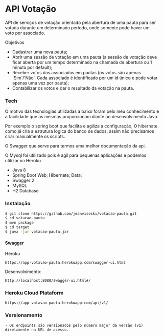 # API Votação

API de serviços de votação orientado pela abertura de uma pauta para ser votada durante um determinado período, onde somente pode haver um voto por associado.

 Objetivos
  - Cadastrar uma nova pauta;
  - Abrir uma sessão de votação em uma pauta (a sessão de votação deve ficar aberta por um tempo
determinado na chamada de abertura ou 1 minuto por default);
  - Receber votos dos associados em pautas (os votos são apenas 'Sim'/'Não'. Cada associado é
identificado por um id único e pode votar apenas uma vez por pauta);
  - Contabilizar os votos e dar o resultado da votação na pauta.
### Tech

O motivo das tecnologias utilizadas a baixo foram pelo meu conhecimento
e a facilidade que as mesmas proporcionam diante ao desenvolvimento Java.

Por exemplo o spring boot que facilita e agiliza a configuração, O hibernate
como já cria a estrutura logica do banco de dados, assim não precisamos criar
manualmente os scripts.

O Swagger que serve para termos uma melhor documentação da api.

O Mysql foi utilizado pois é agil para pequenas aplicações e podemos utilizar no Heroku

* Java 8
* Spring Boot Web; Hibernate; Data;
* Swagger 2
* MySQL
* H2 Database

### Instalação

```sh
$ git clone https://github.com/jeanvisoski/votacao-pauta.git
$ cd votacao-pauta
$ mvn package
$ cd target
$ java -jar votacao-pauta.jar
```
#### Swagger
Heroku
```
https://app-votavao-pauta.herokuapp.com/swagger-ui.html
```

Desenvolvimento:
```
http://localhost:8080/swagger-ui.html#/
```

### Heroku Cloud Plataform

```
https://app-votavao-pauta.herokuapp.com/api/v1/
```
### Versionamento
    - Os endpoints são versionados pelo número major da versão (v1) diretamente na URL de acesso.


